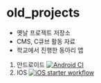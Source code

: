 # old_projects


- 옛날 프로젝트 저장소
- CMS, C큐브 활동 자료
- 학교에서 진행한 동아리 앱
1. 안드로이드
[![Android CI](https://github.com/hyunwoo6321/old_projects/actions/workflows/android.yml/badge.svg?branch=main)](https://github.com/hyunwoo6321/old_projects/actions/workflows/android.yml)
2. IOS
[![iOS starter workflow](https://github.com/hyunwoo6321/old_projects/actions/workflows/ios.yml/badge.svg?branch=main)](https://github.com/hyunwoo6321/old_projects/actions/workflows/ios.yml)
